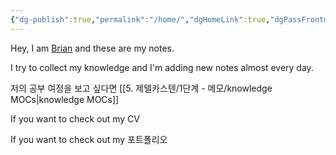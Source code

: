 ```yaml
---
{"dg-publish":true,"permalink":"/home/","dgHomeLink":true,"dgPassFrontmatter":false}
---
```



Hey, I am [Brian](https://github.com/CodyMan0) and these are my notes.

I try to collect my knowledge and I'm adding new notes almost every day.

저의 공부 여정을 보고 싶다면 [[5. 제텔카스텐/1단계 - 메모/knowledge MOCs|knowledge MOCs]]

If you want to check out my CV 

If you want to check out my 포트폴리오



